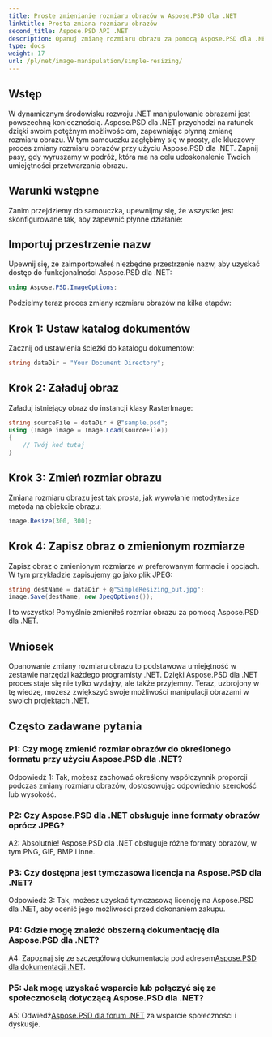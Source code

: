 ```yaml
---
title: Proste zmienianie rozmiaru obrazów w Aspose.PSD dla .NET
linktitle: Prosta zmiana rozmiaru obrazów
second_title: Aspose.PSD API .NET
description: Opanuj zmianę rozmiaru obrazu za pomocą Aspose.PSD dla .NET. Wydajny, płynny i mocny. Bez wysiłku podnieś poziom swoich projektów .NET.
type: docs
weight: 17
url: /pl/net/image-manipulation/simple-resizing/
---
```

## Wstęp

W dynamicznym środowisku rozwoju .NET manipulowanie obrazami jest powszechną koniecznością. Aspose.PSD dla .NET przychodzi na ratunek dzięki swoim potężnym możliwościom, zapewniając płynną zmianę rozmiaru obrazu. W tym samouczku zagłębimy się w prosty, ale kluczowy proces zmiany rozmiaru obrazów przy użyciu Aspose.PSD dla .NET. Zapnij pasy, gdy wyruszamy w podróż, która ma na celu udoskonalenie Twoich umiejętności przetwarzania obrazu.

## Warunki wstępne

Zanim przejdziemy do samouczka, upewnijmy się, że wszystko jest skonfigurowane tak, aby zapewnić płynne działanie:

## Importuj przestrzenie nazw

Upewnij się, że zaimportowałeś niezbędne przestrzenie nazw, aby uzyskać dostęp do funkcjonalności Aspose.PSD dla .NET:

```csharp
using Aspose.PSD.ImageOptions;
```

Podzielmy teraz proces zmiany rozmiaru obrazów na kilka etapów:

## Krok 1: Ustaw katalog dokumentów

Zacznij od ustawienia ścieżki do katalogu dokumentów:

```csharp
string dataDir = "Your Document Directory";
```

## Krok 2: Załaduj obraz

Załaduj istniejący obraz do instancji klasy RasterImage:

```csharp
string sourceFile = dataDir + @"sample.psd";
using (Image image = Image.Load(sourceFile))
{
    // Twój kod tutaj
}
```

## Krok 3: Zmień rozmiar obrazu

 Zmiana rozmiaru obrazu jest tak prosta, jak wywołanie metody`Resize` metoda na obiekcie obrazu:

```csharp
image.Resize(300, 300);
```

## Krok 4: Zapisz obraz o zmienionym rozmiarze

Zapisz obraz o zmienionym rozmiarze w preferowanym formacie i opcjach. W tym przykładzie zapisujemy go jako plik JPEG:

```csharp
string destName = dataDir + @"SimpleResizing_out.jpg";
image.Save(destName, new JpegOptions());
```

I to wszystko! Pomyślnie zmieniłeś rozmiar obrazu za pomocą Aspose.PSD dla .NET.

## Wniosek

Opanowanie zmiany rozmiaru obrazu to podstawowa umiejętność w zestawie narzędzi każdego programisty .NET. Dzięki Aspose.PSD dla .NET proces staje się nie tylko wydajny, ale także przyjemny. Teraz, uzbrojony w tę wiedzę, możesz zwiększyć swoje możliwości manipulacji obrazami w swoich projektach .NET.

## Często zadawane pytania

### P1: Czy mogę zmienić rozmiar obrazów do określonego formatu przy użyciu Aspose.PSD dla .NET?

Odpowiedź 1: Tak, możesz zachować określony współczynnik proporcji podczas zmiany rozmiaru obrazów, dostosowując odpowiednio szerokość lub wysokość.

### P2: Czy Aspose.PSD dla .NET obsługuje inne formaty obrazów oprócz JPEG?

A2: Absolutnie! Aspose.PSD dla .NET obsługuje różne formaty obrazów, w tym PNG, GIF, BMP i inne.

### P3: Czy dostępna jest tymczasowa licencja na Aspose.PSD dla .NET?

Odpowiedź 3: Tak, możesz uzyskać tymczasową licencję na Aspose.PSD dla .NET, aby ocenić jego możliwości przed dokonaniem zakupu.

### P4: Gdzie mogę znaleźć obszerną dokumentację dla Aspose.PSD dla .NET?

 A4: Zapoznaj się ze szczegółową dokumentacją pod adresem[Aspose.PSD dla dokumentacji .NET](https://reference.aspose.com/psd/net/).

### P5: Jak mogę uzyskać wsparcie lub połączyć się ze społecznością dotyczącą Aspose.PSD dla .NET?

 A5: Odwiedź[Aspose.PSD dla forum .NET](https://forum.aspose.com/c/psd/34) za wsparcie społeczności i dyskusje.